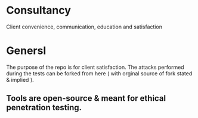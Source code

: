 # Consultancy
Client convenience, communication, education and satisfaction 

# Genersl
The purpose of the repo is for client satisfaction. The attacks performed during the tests can be forked from here ( with orginal source of fork stated & implied ). 

## Tools are open-source & meant for ethical penetration testing.
